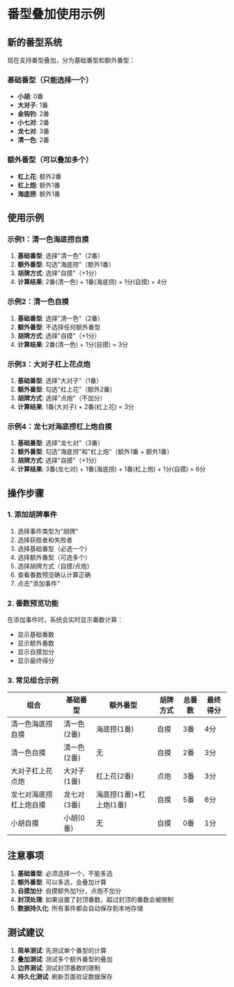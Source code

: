 # 番型叠加使用示例

## 新的番型系统

现在支持番型叠加，分为基础番型和额外番型：

### 基础番型（只能选择一个）
- **小胡**: 0番
- **大对子**: 1番
- **金钩钓**: 2番
- **小七对**: 2番
- **龙七对**: 3番
- **清一色**: 2番

### 额外番型（可以叠加多个）
- **杠上花**: 额外2番
- **杠上炮**: 额外1番
- **海底捞**: 额外1番

## 使用示例

### 示例1：清一色海底捞自摸
1. **基础番型**: 选择"清一色"（2番）
2. **额外番型**: 勾选"海底捞"（额外1番）
3. **胡牌方式**: 选择"自摸"（+1分）
4. **计算结果**: 2番(清一色) + 1番(海底捞) + 1分(自摸) = 4分

### 示例2：清一色自摸
1. **基础番型**: 选择"清一色"（2番）
2. **额外番型**: 不选择任何额外番型
3. **胡牌方式**: 选择"自摸"（+1分）
4. **计算结果**: 2番(清一色) + 1分(自摸) = 3分

### 示例3：大对子杠上花点炮
1. **基础番型**: 选择"大对子"（1番）
2. **额外番型**: 勾选"杠上花"（额外2番）
3. **胡牌方式**: 选择"点炮"（不加分）
4. **计算结果**: 1番(大对子) + 2番(杠上花) = 3分

### 示例4：龙七对海底捞杠上炮自摸
1. **基础番型**: 选择"龙七对"（3番）
2. **额外番型**: 勾选"海底捞"和"杠上炮"（额外1番 + 额外1番）
3. **胡牌方式**: 选择"自摸"（+1分）
4. **计算结果**: 3番(龙七对) + 1番(海底捞) + 1番(杠上炮) + 1分(自摸) = 6分

## 操作步骤

### 1. 添加胡牌事件
1. 选择事件类型为"胡牌"
2. 选择获胜者和失败者
3. 选择基础番型（必选一个）
4. 选择额外番型（可选多个）
5. 选择胡牌方式（自摸/点炮）
6. 查看番数预览确认计算正确
7. 点击"添加事件"

### 2. 番数预览功能
在添加事件时，系统会实时显示番数计算：
- 显示基础番数
- 显示额外番数
- 显示自摸加分
- 显示最终得分

### 3. 常见组合示例

| 组合 | 基础番型 | 额外番型 | 胡牌方式 | 总番数 | 最终得分 |
|------|----------|----------|----------|--------|----------|
| 清一色海底捞自摸 | 清一色(2番) | 海底捞(1番) | 自摸 | 3番 | 4分 |
| 清一色自摸 | 清一色(2番) | 无 | 自摸 | 2番 | 3分 |
| 大对子杠上花点炮 | 大对子(1番) | 杠上花(2番) | 点炮 | 3番 | 3分 |
| 龙七对海底捞杠上炮自摸 | 龙七对(3番) | 海底捞(1番)+杠上炮(1番) | 自摸 | 5番 | 6分 |
| 小胡自摸 | 小胡(0番) | 无 | 自摸 | 0番 | 1分 |

## 注意事项

1. **基础番型**: 必须选择一个，不能多选
2. **额外番型**: 可以多选，会叠加计算
3. **自摸加分**: 自摸额外加1分，点炮不加分
4. **封顶处理**: 如果设置了封顶番数，超过封顶的番数会被限制
5. **数据持久化**: 所有事件都会自动保存到本地存储

## 测试建议

1. **简单测试**: 先测试单个番型的计算
2. **叠加测试**: 测试多个额外番型的叠加
3. **边界测试**: 测试封顶番数的限制
4. **持久化测试**: 刷新页面验证数据保存 